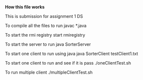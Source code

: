 **How this file works**

This is submission for assignment 1 DS

To compile all the files to run
javac *.java

To start the rmi registry
start rmiregistry

To start the server to run
java SorterServer

To start one client to run using java
java SorterClient testClient1.txt

To start one client to run and see if it is pass
./oneClientTest.sh

To run multiple client
./multipleClientTest.sh
